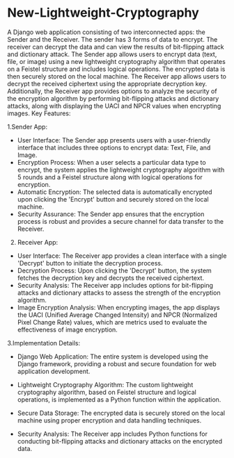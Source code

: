 # New-Lightweight-Cryptography
A Django web application consisting of two interconnected apps: the Sender and the Receiver. The sender has 3 forms of data to encrypt. The receiver can decrypt the data and can view the results of bit-flipping attack and dictionary attack. The Sender app allows users to encrypt data (text, file, or image) using a new lightweight cryptography algorithm that operates on a Feistel structure and includes logical operations. The encrypted data is then securely stored on the local machine. The Receiver app allows users to decrypt the received ciphertext using the appropriate decryption key. Additionally, the Receiver app provides options to analyze the security of the encryption algorithm by performing bit-flipping attacks and dictionary attacks, along with displaying the UACI and NPCR values when encrypting images. Key Features:

1.Sender App:

  - User Interface: The Sender app presents users with a user-friendly interface that includes three options to encrypt data: Text, File, and Image.
  - Encryption Process: When a user selects a particular data type to encrypt, the system applies the lightweight cryptography algorithm with 5 rounds and a Feistel structure   along with logical operations for encryption.
  - Automatic Encryption: The selected data is automatically encrypted upon clicking the 'Encrypt' button and securely stored on the local machine.
  - Security Assurance: The Sender app ensures that the encryption process is robust and provides a secure channel for data transfer to the Receiver.

2. Receiver App:

  - User Interface: The Receiver app provides a clean interface with a single 'Decrypt' button to initiate the decryption process.
  - Decryption Process: Upon clicking the 'Decrypt' button, the system fetches the decryption key and decrypts the received ciphertext.
  - Security Analysis: The Receiver app includes options for bit-flipping attacks and dictionary attacks to assess the strength of the encryption algorithm.
  - Image Encryption Analysis: When encrypting images, the app displays the UACI (Unified Average Changed Intensity) and NPCR (Normalized Pixel Change Rate) values, which       are metrics used to evaluate the effectiveness of image encryption.

3.Implementation Details:

  - Django Web Application: The entire system is developed using the Django framework, providing a robust and secure foundation for web application development.

  - Lightweight Cryptography Algorithm: The custom lightweight cryptography algorithm, based on Feistel structure and logical operations, is implemented as a Python 
    function within the application.

  - Secure Data Storage: The encrypted data is securely stored on the local machine using proper encryption and data handling techniques.

  - Security Analysis: The Receiver app includes Python functions for conducting bit-flipping attacks and dictionary attacks on the encrypted data.
